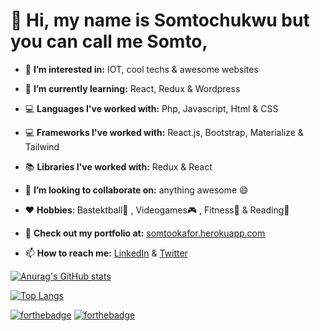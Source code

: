 # 👋 Hi, my name is Somtochukwu but you can call me Somto,

- 👀 **I’m interested in:** IOT, cool techs & awesome websites

- 🌱 **I’m currently learning:** React, Redux & Wordpress
- 💻 **Languages I've worked with:** Php, Javascript, Html & CSS
- 💻 **Frameworks I've worked with:** React.js, Bootstrap, Materialize & Tailwind
- 📚 **Libraries I've worked with:** Redux & React
- 💞️ **I’m looking to collaborate on:** anything awesome 😄
- ♥️ **Hobbies**: Bastektball🏀 , Videogames🎮 , Fitness🏃 & Reading🎒
- 💼 **Check out my portfolio at:** [somtookafor.herokuapp.com](https://somtookafor.herokuapp.com)
- 📫 **How to reach me:** [LinkedIn](https://www.linkedin.com/in/somtochukwu-okafor-3b04561a6/) & [Twitter](https://www.twitter.com/somtookafor_)

[![Anurag's GitHub stats](https://github-readme-stats.vercel.app/api?username=somtookaforr&theme=dark&show_icons=true
)](https://github.com/anuraghazra/github-readme-stats)

[![Top Langs](https://github-readme-stats.vercel.app/api/top-langs/?username=somtookaforr&layout=compact)](https://github.com/anuraghazra/github-readme-stats)

[![forthebadge](https://forthebadge.com/images/badges/open-source.svg)](https://forthebadge.com)
[![forthebadge](https://forthebadge.com/images/badges/for-robots.svg)](https://forthebadge.com)

<!---
Wavist/Wavist is a ✨ special ✨ repository because its `README.md` (this file) appears on your GitHub profile.
You can click the Preview link to take a look at your changes.
--->
